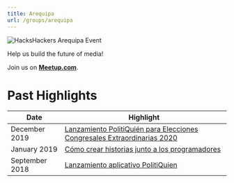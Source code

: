 ```yaml
---
title: Arequipa
url: /groups/arequipa
---
```


![HacksHackers Arequipa Event](https://secure.meetupstatic.com/photos/event/c/3/0/f/highres_468649935.jpeg)

Help us build the future of media!

Join us on **[Meetup.com](https://www.meetup.com/Hacks-Hackers-Arequipa/)**.

# Past Highlights

| **Date**  | **Highlight** |  
|-----------|---------------|  
| December 2019 | [Lanzamiento PolitiQuién para Elecciones Congresales Extraordinarias 2020](https://www.meetup.com/Hacks-Hackers-Arequipa/events/267507481/) |
| January 2019 | [Cómo crear historias junto a los programadores](https://www.meetup.com/Hacks-Hackers-Arequipa/events/hdhpgpyzhbpc/) |   
| September 2018 | [Lanzamiento aplicativo PolitiQuien](https://www.meetup.com/Hacks-Hackers-Arequipa/events/254537415/) |
